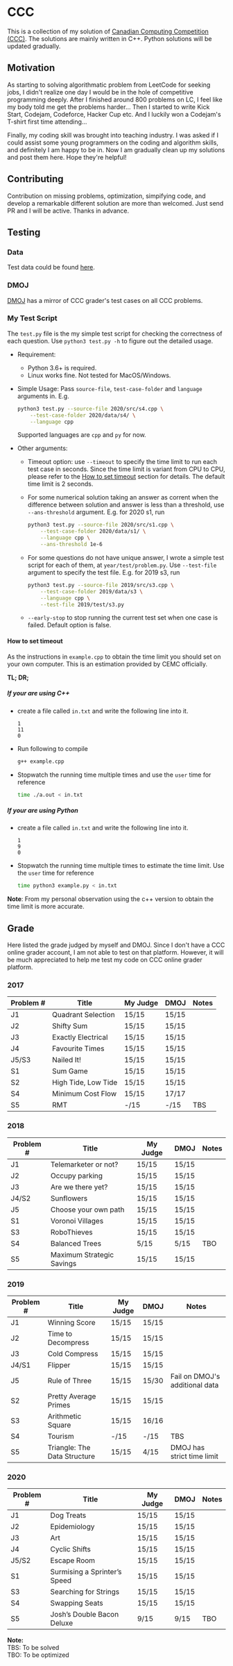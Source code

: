 # CCC

This is a collection of my solution of [Canadian Computing Competition (CCC)](https://cemc.uwaterloo.ca/contests/computing.html).
The solutions are mainly written in C++. Python solutions will be updated gradually.

## Motivation

As starting to solving algorithmatic problem from LeetCode for seeking jobs, I didn't realize one day I would be in the hole of competitive programming deeply.
After I finished around 800 problems on LC, I feel like my body told me get the problems harder... Then I started to write Kick Start, Codejam, Codeforce, Hacker Cup
etc. And I luckily won a Codejam's T-shirt first time attending...

Finally, my coding skill was brought into teaching industry. I was asked if I could assist some young programmers on the coding and algorithm skills, and
definitely I am happy to be in. Now I am gradually clean up my solutions and post them here. Hope they're helpful!

## Contributing

Contribution on missing problems, optimization, simpifying code, and develop a remarkable different solution are more than welcomed. Just send PR and I will be active.
Thanks in advance.

## Testing

### Data

Test data could be found [here](https://cemc.uwaterloo.ca/contests/past_contests.html).

### DMOJ

[DMOJ](https://dmoj.ca/problems/?search=CCC) has a mirror of CCC grader's test cases on all CCC problems.

### My Test Script

The `test.py` file is the my simple test script for checking the correctness of each question. Use `python3 test.py -h` to figure out the detailed usage.

- Requirement:
    - Python 3.6+ is required.
    - Linux works fine. Not tested for MacOS/Windows.

- Simple Usage: Pass `source-file`, `test-case-folder` and `language` arguments in. E.g.

    ```bash
    python3 test.py --source-file 2020/src/s4.cpp \
        --test-case-folder 2020/data/s4/ \
        --language cpp
    ```
    Supported languages are `cpp` and `py` for now.

- Other arguments:
    - Timeout option: use `--timeout` to specify the time limit to run each test case in seconds.
    Since the time limit is variant from CPU to CPU, please refer to the [How to set timeout](#How-to-set-timeout) section for details. The default time limit is 2 seconds.
    - For some numerical solution taking an answer as corrent when the difference
    between solution and answer is less than a threshold, use `--ans-threshold` argument. E.g. for 2020 s1, run

        ```bash
        python3 test.py --source-file 2020/src/s1.cpp \
            --test-case-folder 2020/data/s1/ \
            --language cpp \
            --ans-threshold 1e-6
        ```
    - For some questions do not have unique answer, I wrote a simple test script for each of them, at `year/test/problem.py`. Use `--test-file` argument to specify the test file. E.g. for 2019 s3, run

        ```bash
        python3 test.py --source-file 2019/src/s3.cpp \
            --test-case-folder 2019/data/s3 \
            --language cpp \
            --test-file 2019/test/s3.py
        ```

    - `--early-stop` to stop running the current test set when one case is failed. Default option is false.

#### How to set timeout

As the instructions in `example.cpp` to obtain the time limit you should set on your own computer. This is an estimation provided by CEMC officially.

**TL; DR;**

##### If your are using C++

- create a file called `in.txt` and write the following line into it.
    ```
    1
    11
    0
    ```
- Run following to compile
    ```bash
    g++ example.cpp
    ```
- Stopwatch the running time multiple times and use the `user` time for reference
    ```bash
    time ./a.out < in.txt
    ```

##### If your are using Python

- create a file called `in.txt` and write the following line into it.
    ```
    1
    9
    0
    ```
- Stopwatch the running time multiple times to estimate the time limit.
    Use the `user` time for reference
    ```bash
    time python3 example.py < in.txt
    ```

**Note**: From my personal observation using the c++ version to obtain the time limit is more accurate.

## Grade

Here listed the grade judged by myself and DMOJ. Since I don't have a CCC online grader account, I am not able to test on that platform. However, it will be much appreciated to help me test my code on CCC online grader platform.

### 2017

| Problem # | Title                     | My Judge | DMOJ  | Notes |
| --------- | ------------------------- | -------- | ----- | ----- |
| J1        | Quadrant Selection        | 15/15    | 15/15 |       |
| J2        | Shifty Sum                | 15/15    | 15/15 |       |
| J3        | Exactly Electrical        | 15/15    | 15/15 |       |
| J4        | Favourite Times           | 15/15    | 15/15 |       |
| J5/S3     | Nailed It!                | 15/15    | 15/15 |       |
| S1        | Sum Game                  | 15/15    | 15/15 |       |
| S2        | High Tide, Low Tide       | 15/15    | 15/15 |       |
| S4        | Minimum Cost Flow         | 15/15    | 17/17 |       |
| S5        | RMT                       | -/15     |  -/15 | TBS   |

### 2018

| Problem # | Title                     | My Judge | DMOJ  | Notes |
| --------- | ------------------------- | -------- | ----- | ----- |
| J1        | Telemarketer or not?      | 15/15    | 15/15 |       |
| J2        | Occupy parking            | 15/15    | 15/15 |       |
| J3        | Are we there yet?         | 15/15    | 15/15 |       |
| J4/S2     | Sunflowers                | 15/15    | 15/15 |       |
| J5        | Choose your own path      | 15/15    | 15/15 |       |
| S1        | Voronoi Villages          | 15/15    | 15/15 |       |
| S3        | RoboThieves               | 15/15    | 15/15 |       |
| S4        | Balanced Trees            |  5/15    |  5/15 |  TBO  |
| S5        | Maximum Strategic Savings | 15/15    | 15/15 |       |

### 2019

| Problem # | Title                         | My Judge | DMOJ  | Notes |
| --------- | ----------------------------- | -------- | ----- | ----- |
| J1        | Winning Score                 | 15/15    | 15/15 |       |
| J2        | Time to Decompress            | 15/15    | 15/15 |       |
| J3        | Cold Compress                 | 15/15    | 15/15 |       |
| J4/S1     | Flipper                       | 15/15    | 15/15 |       |
| J5        | Rule of Three                 | 15/15    | 15/30 | Fail on DMOJ's additional data |
| S2        | Pretty Average Primes         | 15/15    | 15/15 |       |
| S3        | Arithmetic Square             | 15/15    | 16/16 |       |
| S4        | Tourism                       |  -/15    |  -/15 | TBS   |
| S5        | Triangle: The Data Structure  | 15/15    |  4/15 | DMOJ has strict time limit      |

### 2020

| Problem # | Title                         | My Judge | DMOJ  | Notes |
| --------- | ----------------------------- | -------- | ----- | ----- |
| J1        | Dog Treats                    | 15/15    | 15/15 |       |
| J2        | Epidemiology                  | 15/15    | 15/15 |       |
| J3        | Art                           | 15/15    | 15/15 |       |
| J4        | Cyclic Shifts                 | 15/15    | 15/15 |       |
| J5/S2     | Escape Room                   | 15/15    | 15/15 |       |
| S1        | Surmising a Sprinter’s Speed  | 15/15    | 15/15 |       |
| S3        | Searching for Strings         | 15/15    | 15/15 |       |
| S4        | Swapping Seats                | 15/15    | 15/15 |       |
| S5        | Josh’s Double Bacon Deluxe    |  9/15    |  9/15 | TBO   |

**Note:**  
TBS: To be solved  
TBO: To be optimized
